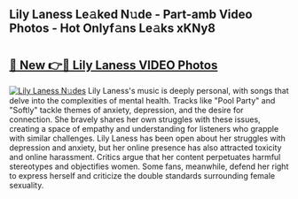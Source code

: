 ## Lily Laness Le𝚊ked N𝚞de - Part-amb Video Photos - Hot Onlyf𝚊ns Le𝚊ks xKNy8

# <h2><a href="http://ab99526.deff.icu/?id=Lily+Laness">🔗 New 👉🔴 Lily Laness VIDEO Photos</a></h2>

[![Lily Laness N𝚞des](https://i.imgur.com/rIISA9y.gif)](http://ab99526.deff.icu/?id=Lily+Laness)
Lily Laness's music is deeply personal, with songs that delve into the complexities of mental health. Tracks like "Pool Party" and "Softly" tackle themes of anxiety, depression, and the desire for connection. She bravely shares her own struggles with these issues, creating a space of empathy and understanding for listeners who grapple with similar challenges. Lily Laness has been open about her struggles with depression and anxiety, but her online presence has also attracted toxicity and online harassment. Critics argue that her content perpetuates harmful stereotypes and objectifies women. Some fans, meanwhile, defend her right to express herself and criticize the double standards surrounding female sexuality.
